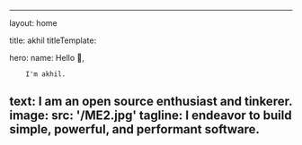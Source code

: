 ---

layout: home

title: akhil
titleTemplate: 

hero:
  name: Hello 👋,
  
        I'm akhil.
  text: I am an open source enthusiast and tinkerer.
  image: 
     src: '/ME2.jpg'
  tagline: I endeavor to build simple, powerful, and performant software.
---